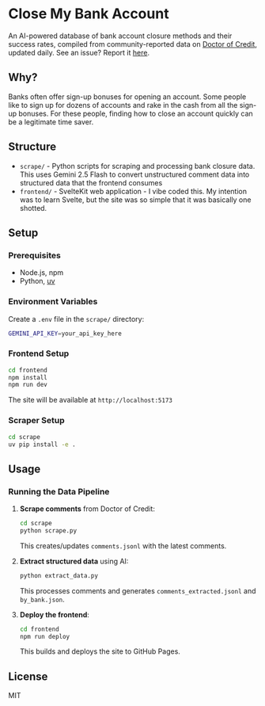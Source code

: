 # Close My Bank Account

An AI-powered database of bank account closure methods and their success rates, compiled from community-reported data on [Doctor of Credit](https://www.doctorofcredit.com/complete-list-of-ways-to-close-bank-accounts-at-each-bank/), updated daily. See an issue? Report it [here](https://github.com/Mattwmaster58/close-my-bank-account/issues).

## Why?

Banks often offer sign-up bonuses for opening an account. Some people like to sign up for dozens of accounts and rake in the cash from all the sign-up bonuses. For these people, finding how to close an account quickly can be a legitimate time saver.

## Structure

- `scrape/` - Python scripts for scraping and processing bank closure data. This uses Gemini 2.5 Flash to convert unstructured comment data into structured data that the frontend consumes
- `frontend/` - SvelteKit web application - I vibe coded this. My intention was to learn Svelte, but the site was so simple that it was basically one shotted.

## Setup

### Prerequisites

- Node.js, npm
- Python, [uv](https://github.com/astral-sh/uv)

### Environment Variables

Create a `.env` file in the `scrape/` directory:

```bash
GEMINI_API_KEY=your_api_key_here
```

### Frontend Setup

```bash
cd frontend
npm install
npm run dev
```

The site will be available at `http://localhost:5173`

### Scraper Setup

```bash
cd scrape
uv pip install -e .
```

## Usage

### Running the Data Pipeline

1. **Scrape comments** from Doctor of Credit:
   ```bash
   cd scrape
   python scrape.py
   ```
   This creates/updates `comments.jsonl` with the latest comments.

2. **Extract structured data** using AI:
   ```bash
   python extract_data.py
   ```
   This processes comments and generates `comments_extracted.jsonl` and `by_bank.json`.

3. **Deploy the frontend**:
   ```bash
   cd frontend
   npm run deploy
   ```
   This builds and deploys the site to GitHub Pages.


## License

MIT
